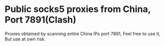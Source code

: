 # Public socks5 proxies from China, Port 7891(Clash)

Proxies obtained by scanning entire China IPs port 7891, Feel free to use it, But use at own risk.

